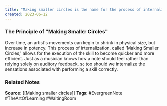 ```yaml
---
title: "Making smaller circles is the name for the process of internalization which allows for the execution of a skill to become quicker and more efficient"
created: 2023-06-12
---
```


### The Principle of "Making Smaller Circles"
Over time, an artist's movements can begin to shrink in physical size, but increase in potency. This process of internalization, called 'Making Smaller Circles,' allows for the execution of the skill to become quicker and more efficient. Just as a musician knows how a note should feel rather than relying solely on auditory feedback, so too should we internalize the sensations associated with performing a skill correctly.


### Related Notes
**Source**: [[Making smaller circles]]
**Tags**: #EvergreenNote #TheArtOfLearning #WaitingRoom 